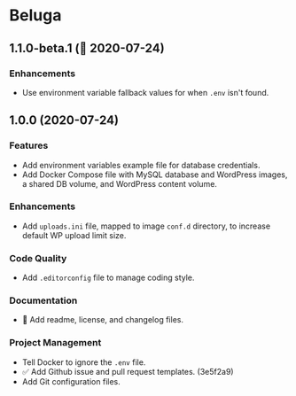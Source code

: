 # Beluga

<!--
Changelog formatting (http://semver.org/)

## Major.MinorAddorDeprec.Bugfix YYYY-MM-DD

### Features
### Enhancements
### Bug Fixes
### Experiments
### Deprecations
### Code Quality
### Documentation
### Build Tooling
### Project Management
-->

## 1.1.0-beta.1 (:construction: 2020-07-24)

### Enhancements

- Use environment variable fallback values for when `.env` isn't found.

## 1.0.0 (2020-07-24)

### Features

- Add environment variables example file for database credentials.
- Add Docker Compose file with MySQL database and WordPress images, a shared DB volume, and WordPress content volume.

### Enhancements

- Add `uploads.ini` file, mapped to image `conf.d` directory, to increase default WP upload limit size.

### Code Quality

- Add `.editorconfig` file to manage coding style.

### Documentation

- 📝 Add readme, license, and changelog files.

### Project Management

- Tell Docker to ignore the `.env` file.
- ✅ Add Github issue and pull request templates. (3e5f2a9)
- Add Git configuration files.

